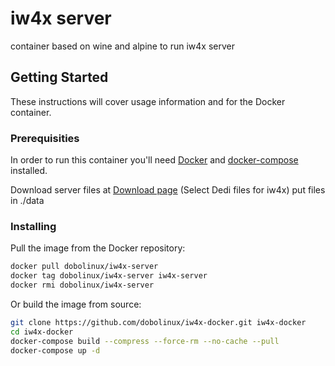 # iw4x server

container based on wine and alpine to run iw4x server

## Getting Started

These instructions will cover usage information and for the Docker container.

### Prerequisities

In order to run this container you'll need [Docker](https://docs.docker.com/get-started/) and [docker-compose](https://docs.docker.com/compose/) installed.

Download server files at [Download page](https://dss0.cc/alterwarez/index.html) (Select Dedi files for iw4x) put files in ./data

### Installing

Pull the image from the Docker repository:

```sh
docker pull dobolinux/iw4x-server
docker tag dobolinux/iw4x-server iw4x-server
docker rmi dobolinux/iw4x-server
```

Or build the image from source:

```sh
git clone https://github.com/dobolinux/iw4x-docker.git iw4x-docker
cd iw4x-docker
docker-compose build --compress --force-rm --no-cache --pull
docker-compose up -d
```